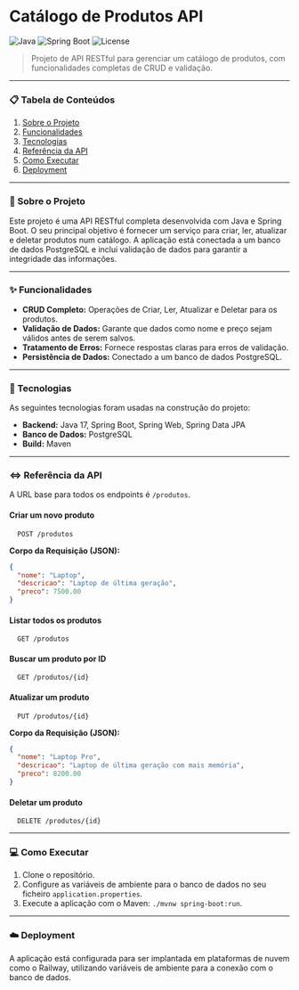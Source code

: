 # Catálogo de Produtos API

![Java](https://img.shields.io/badge/Java-17-blue)
![Spring Boot](https://img.shields.io/badge/Spring_Boot-3.5.5-green)
![License](https://img.shields.io/badge/License-MIT-lightgrey)

> Projeto de API RESTful para gerenciar um catálogo de produtos, com funcionalidades completas de CRUD e validação.

---

### 📋 Tabela de Conteúdos
1.  [Sobre o Projeto](#-sobre-o-projeto)
2.  [Funcionalidades](#-funcionalidades)
3.  [Tecnologias](#-tecnologias)
4.  [Referência da API](#-referência-da-api)
5.  [Como Executar](#-como-executar)
6.  [Deployment](#-deployment)

---

### 📖 Sobre o Projeto
Este projeto é uma API RESTful completa desenvolvida com Java e Spring Boot. O seu principal objetivo é fornecer um serviço para criar, ler, atualizar e deletar produtos num catálogo. A aplicação está conectada a um banco de dados PostgreSQL e inclui validação de dados para garantir a integridade das informações.

---

### ✨ Funcionalidades
- **CRUD Completo:** Operações de Criar, Ler, Atualizar e Deletar para os produtos.
- **Validação de Dados:** Garante que dados como nome e preço sejam válidos antes de serem salvos.
- **Tratamento de Erros:** Fornece respostas claras para erros de validação.
- **Persistência de Dados:** Conectado a um banco de dados PostgreSQL.

---

### 🚀 Tecnologias
As seguintes tecnologias foram usadas na construção do projeto:
* **Backend:** Java 17, Spring Boot, Spring Web, Spring Data JPA
* **Banco de Dados:** PostgreSQL
* **Build:** Maven

---

### ⇔ Referência da API
A URL base para todos os endpoints é `/produtos`.

#### Criar um novo produto
```http
  POST /produtos
```
**Corpo da Requisição (JSON):**
```json
{
  "nome": "Laptop",
  "descricao": "Laptop de última geração",
  "preco": 7500.00
}
```

#### Listar todos os produtos
```http
  GET /produtos
```

#### Buscar um produto por ID
```http
  GET /produtos/{id}
```

#### Atualizar um produto
```http
  PUT /produtos/{id}
```
**Corpo da Requisição (JSON):**
```json
{
  "nome": "Laptop Pro",
  "descricao": "Laptop de última geração com mais memória",
  "preco": 8200.00
}
```

#### Deletar um produto
```http
  DELETE /produtos/{id}
```

---

### 💻 Como Executar
1.  Clone o repositório.
2.  Configure as variáveis de ambiente para o banco de dados no seu ficheiro `application.properties`.
3.  Execute a aplicação com o Maven: `./mvnw spring-boot:run`.

---

### ☁️ Deployment
A aplicação está configurada para ser implantada em plataformas de nuvem como o Railway, utilizando variáveis de ambiente para a conexão com o banco de dados.